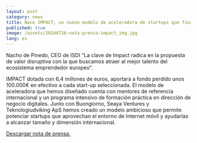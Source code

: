 ```yaml
---
layout: post
category: news
title: Nace IMPACT, un nuevo modelo de aceleradora de startups que financiará con 100.000 euros a 64 proyectos europeos de Internet móvil
published: true
image: /assets/20140716-nota-prensa-impact_img.jpg
lang: es
---
```


Nacho de Pinedo, CEO de ISDI
"La clave de Impact radica en la propuesta de valor disruptiva con la que buscamos atraer al mejor talento del ecosistema emprendedor europeo".

IMPACT dotada con 6,4 millones de euros, aportará a fondo perdido unos 100.000€ en efectivo a cada start-up seleccionada. El modelo de aceleradora que hemos diseñado cuenta con mentores de referencia internacional y un programa intensivo de formación práctica en dirección de negocio digitales. Junto con Buongiorno, Seaya Ventures y Teknologiudviking ApS hemos creado un modelo ambicioso que permite potenciar startups que aprovechan el entorno de Internet móvil y ayudarlas a alcanzar tamaño y dimensión internacional.

<a href="/assets/20140716-nota-prensa-impact.pdf"><i class="icon-download-1"></i> Descargar nota de prensa.</a>
